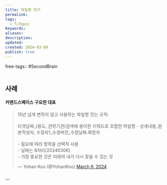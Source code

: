 ```yaml
---
title: 파일명 짓기
permalink: 
tags:
  - 🏷️Topic
Keywords: 
aliases: 
description: 
updated: 
created: 2024-03-09
publish: true
---
```

free-tags:: #SecondBrain 
</br>
</br>

## 사례
#### 커맨드스페이스 구요한 대표
<blockquote class="twitter-tweet"><p lang="ko" dir="ltr">15년 넘게 변하지 않고 사용하는 파일명 짓는 규칙:<br><br>타겟날짜_(용도, 관련기관)검색에 용이한 키워드로 조합한 파일명 - 상세내용_원본작성자, 수정자1_수정버전_수정날짜.확장자<br><br>- 필요에 따라 항목을 선택적 사용<br>- 날짜는 8자리(20240306)<br>- 가장 중요한 것은 미래의 내가 다시 찾을 수 있는 것</p>&mdash; Yohan Koo (@YohanKoo) <a href="https://twitter.com/YohanKoo/status/1765169805617959039?ref_src=twsrc%5Etfw">March 6, 2024</a></blockquote> <script async src="https://platform.twitter.com/widgets.js" charset="utf-8"></script>


#### ...